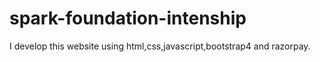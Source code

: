 # spark-foundation-intenship
I develop this website using html,css,javascript,bootstrap4 and razorpay.
